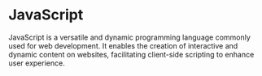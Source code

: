 # JavaScript
JavaScript is a versatile and dynamic programming language commonly used for web development. It enables the creation of interactive and dynamic content on websites, facilitating client-side scripting to enhance user experience.
